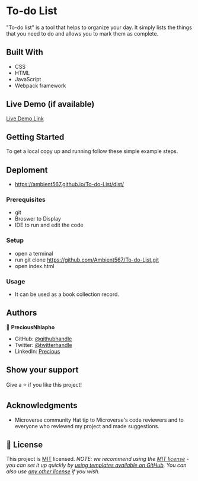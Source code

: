 # To-do List
"To-do list" is a tool that helps to organize your day. It simply lists the things that you need to do and allows you to mark them as complete.
## Built With
- CSS
- HTML
- JavaScript
- Webpack framework
## Live Demo (if available)
[Live Demo Link](https://livedemo.com)
## Getting Started
To get a local copy up and running follow these simple example steps.
## Deploment
- https://ambient567.github.io/To-do-List/dist/
### Prerequisites
- git
- Broswer to Display
- IDE to run and edit the code
### Setup
- open a terminal
- run git clone https://github.com/Ambient567/To-do-List.git
- open index.html
### Usage
- It can be used as a book collection record.
## Authors
👤 **PreciousNhlapho**
- GitHub: [@githubhandle](https://github.com/Ambient567)
- Twitter: [@twitterhandle](https://twitter.com/pnhlapho59@gmail.com)
- LinkedIn: [Precious](https://)
## Show your support
Give a ⭐ if you like this project!
## Acknowledgments
- Microverse community
  Hat tip to Microverse's code reviewers and to everyone who reviewed my project and made suggestions.
## 📝 License
This project is [MIT](./LICENSE) licensed.
_NOTE: we recommend using the [MIT license](https://choosealicense.com/licenses/mit/) - you can set it up quickly by [using templates available on GitHub](https://docs.github.com/en/communities/setting-up-your-project-for-healthy-contributions/adding-a-license-to-a-repository). You can also use [any other license](https://choosealicense.com/licenses/) if you wish._
